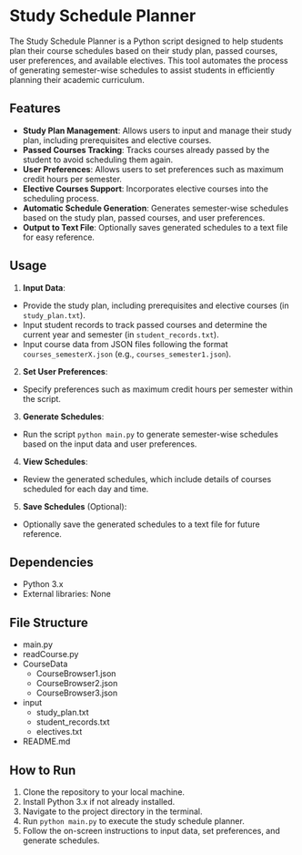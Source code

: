 # Study Schedule Planner

The Study Schedule Planner is a Python script designed to help students plan their course schedules based on their study plan, passed courses, user preferences, and available electives. This tool automates the process of generating semester-wise schedules to assist students in efficiently planning their academic curriculum.

## Features

- **Study Plan Management**: Allows users to input and manage their study plan, including prerequisites and elective courses.
- **Passed Courses Tracking**: Tracks courses already passed by the student to avoid scheduling them again.
- **User Preferences**: Allows users to set preferences such as maximum credit hours per semester.
- **Elective Courses Support**: Incorporates elective courses into the scheduling process.
- **Automatic Schedule Generation**: Generates semester-wise schedules based on the study plan, passed courses, and user preferences.
- **Output to Text File**: Optionally saves generated schedules to a text file for easy reference.

## Usage

1. **Input Data**:
  - Provide the study plan, including prerequisites and elective courses (in `study_plan.txt`).
  - Input student records to track passed courses and determine the current year and semester (in `student_records.txt`).
  - Input course data from JSON files following the format `courses_semesterX.json` (e.g., `courses_semester1.json`).

2. **Set User Preferences**:
  - Specify preferences such as maximum credit hours per semester within the script.

3. **Generate Schedules**:
  - Run the script `python main.py` to generate semester-wise schedules based on the input data and user preferences.

4. **View Schedules**:
  - Review the generated schedules, which include details of courses scheduled for each day and time.

5. **Save Schedules** (Optional):
  - Optionally save the generated schedules to a text file for future reference.

## Dependencies

- Python 3.x
- External libraries: None

## File Structure

- main.py
- readCourse.py
- CourseData
  - CourseBrowser1.json
  - CourseBrowser2.json
  - CourseBrowser3.json
- input
  - study_plan.txt
  - student_records.txt
  - electives.txt
- README.md





## How to Run

1. Clone the repository to your local machine.
2. Install Python 3.x if not already installed.
3. Navigate to the project directory in the terminal.
4. Run `python main.py` to execute the study schedule planner.
5. Follow the on-screen instructions to input data, set preferences, and generate schedules.

